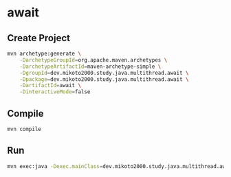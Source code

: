 # await

## Create Project

```sh
mvn archetype:generate \
    -DarchetypeGroupId=org.apache.maven.archetypes \
    -DarchetypeArtifactId=maven-archetype-simple \
    -DgroupId=dev.mikoto2000.study.java.multithread.await \
    -Dpackage=dev.mikoto2000.study.java.multithread.await \
    -DartifactId=await \
    -DinteractiveMode=false
```

## Compile

```sh
mvn compile
```

## Run

```sh
mvn exec:java -Dexec.mainClass=dev.mikoto2000.study.java.multithread.await.App
```

